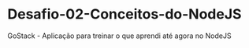 # Desafio-02-Conceitos-do-NodeJS
GoStack - Aplicação para treinar o que aprendi até agora no NodeJS
